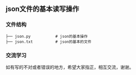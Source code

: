 ## json文件的基本读写操作

### 文件结构

```
├── json.py           # json的基本操作
├── json.txt          # json的基本的文件
``` 

### 交流学习

如有写的不对或者错误的地方，希望大家指正，相互交流，谢谢。
